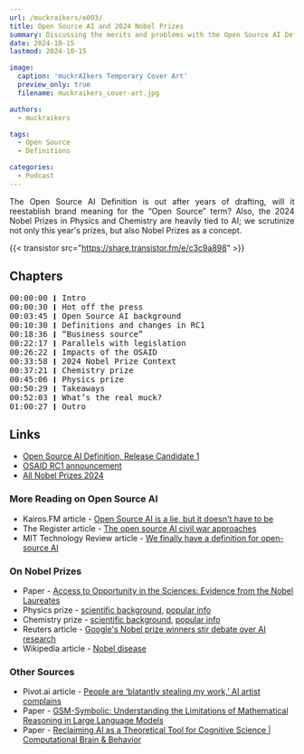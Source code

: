 ```yaml
---
url: /muckraikers/e003/
title: Open Source AI and 2024 Nobel Prizes
summary: Discussing the merits and problems with the Open Source AI Definition and the 2024 Nobel Prizes in Physics and Chemistry.
date: 2024-10-15
lastmod: 2024-10-15

image:
  caption: 'muckrAIkers Temporary Cover Art'
  preview_only: true
  filename: muckraikers_cover-art.jpg

authors:
  - muckraikers

tags:
  - Open Source
  - Definitions

categories: 
  - Podcast
---
```


<div style="text-align: justify">
The Open Source AI Definition is out after years of drafting, will it reestablish brand meaning for the “Open Source” term? Also, the 2024 Nobel Prizes in Physics and Chemistry are heavily tied to AI; we scrutinize not only this year's prizes, but also Nobel Prizes as a concept.

{{< transistor src="https://share.transistor.fm/e/c3c9a898" >}}
</div>

## Chapters
<div style="text-align: left; font-family:monospace;">
00:00:00 ❙ Intro<br>
00:00:30 ❙ Hot off the press<br>
00:03:45 ❙ Open Source AI background<br>
00:10:30 ❙ Definitions and changes in RC1<br>
00:18:36 ❙ “Business source”<br>
00:22:17 ❙ Parallels with legislation<br>
00:26:22 ❙ Impacts of the OSAID<br>
00:33:58 ❙ 2024 Nobel Prize Context<br>
00:37:21 ❙ Chemistry prize<br>
00:45:06 ❙ Physics prize<br>
00:50:29 ❙ Takeaways<br>
00:52:03 ❙ What’s the real muck?<br>
01:00:27 ❙ Outro
</div>

## Links
- [Open Source AI Definition, Release Candidate 1](https://opensource.org/deepdive/drafts/the-open-source-ai-definition-1-0-rc1)
- [OSAID RC1 announcement](https://opensource.org/blog/the-open-source-ai-definition-v-1-0-rc1-is-available-for-comments)
- [All Nobel Prizes 2024](https://www.nobelprize.org/all-nobel-prizes-2024/)

### More Reading on Open Source AI
- Kairos.FM article - [Open Source AI is a lie, but it doesn't have to be](https://kairos.fm/posts/blogposts/open-source-ai-is-a-lie/)
- The Register article - [The open source AI civil war approaches](https://www.theregister.com/2024/09/14/opinion_column_osi/)
- MIT Technology Review article - [We finally have a definition for open-source AI](https://www.technologyreview.com/2024/08/22/1097224/we-finally-have-a-definition-for-open-source-ai/)

### On Nobel Prizes
- Paper - [Access to Opportunity in the Sciences: Evidence from the Nobel Laureates](https://paulnovosad.com/pdf/nobel-prizes.pdf)
- Physics prize - [scientific background](https://www.nobelprize.org/uploads/2024/09/advanced-physicsprize2024.pdf), [popular info](https://www.nobelprize.org/prizes/physics/2024/popular-information/)
- Chemistry prize - [scientific background](https://www.nobelprize.org/uploads/2024/10/advanced-chemistryprize2024.pdf), [popular info](https://www.nobelprize.org/prizes/chemistry/2024/popular-information/)
- Reuters article - [Google's Nobel prize winners stir debate over AI research](https://www.reuters.com/technology/artificial-intelligence/googles-nobel-prize-winners-stir-debate-over-ai-research-2024-10-10/)
- Wikipedia article - [Nobel disease](https://en.wikipedia.org/wiki/Nobel_disease)

### Other Sources
- Pivot.ai article - [People are ‘blatantly stealing my work,’ AI artist complains](https://pivot-to-ai.com/2024/09/30/people-are-blatantly-stealing-my-work-ai-artist-complains/)
- Paper - [GSM-Symbolic: Understanding the Limitations of Mathematical Reasoning in Large Language Models](https://arxiv.org/abs/2410.05229)
- Paper - [Reclaiming AI as a Theoretical Tool for Cognitive Science | Computational Brain & Behavior](https://link.springer.com/article/10.1007/s42113-024-00217-5)
